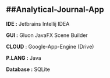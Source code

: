 
##Analytical-Journal-App
---------------------------

**IDE :** Jetbrains Intellij IDEA

**GUI :** Gluon JavaFX Scene Builder

**CLOUD** : Google-App-Engine (Drive)

**P.LANG :** Java

**Database :** SQLite
